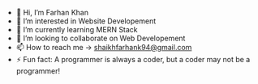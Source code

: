 - 👋 Hi, I’m Farhan Khan
- 👀 I’m interested in Website Developement 
- 🌱 I’m currently learning MERN Stack
- 💞️ I’m looking to collaborate on Web Developement
- 📫 How to reach me -> shaikhfarhank94@gmail.com
- ⚡ Fun fact: A programmer is always a coder, but a coder may not be a programmer!

<!---
Farhank-16/Farhank-16 is a ✨ special ✨ repository because its `README.md` (this file) appears on your GitHub profile.
You can click the Preview link to take a look at your changes.
--->
